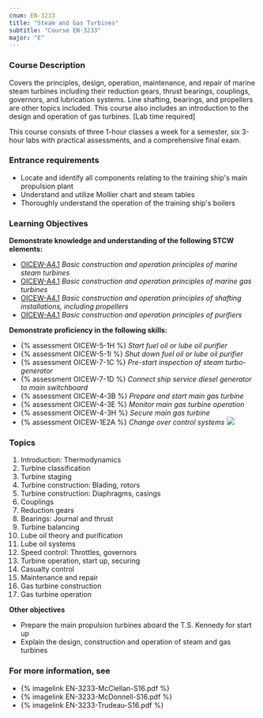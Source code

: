 ```yaml
---
cnum: EN-3233
title: "Steam and Gas Turbines"
subtitle: "Course EN-3233"
major: "E"
---
```

### Course Description

Covers the principles, design, operation, maintenance, and repair of marine steam turbines including their reduction gears, thrust bearings, couplings, governors, and lubrication systems. Line shafting, bearings, and propellers are other topics included. This course also includes an introduction to the design and operation of gas turbines. [Lab time required]

This course consists of three 1-hour classes a week for a semester, six 3-hour labs  with practical assessments, and a comprehensive final exam.

### Entrance requirements

* Locate and identify all components relating to the training ship's main propulsion plant
* Understand and utilize Mollier chart and steam tables
* Thoroughly understand the operation of the training ship's boilers


### Learning Objectives

**Demonstrate knowledge and understanding of the following STCW elements:**

* [OICEW-A4.1]({{site.baseurl}}/tables/31.html#OICEW-A4.1) *Basic construction and operation principles of marine steam turbines*
* [OICEW-A4.1]({{site.baseurl}}/tables/31.html#OICEW-A4.1) *Basic construction and operation principles of marine gas turbines*
* [OICEW-A4.1]({{site.baseurl}}/tables/31.html#OICEW-A4.1) *Basic construction and operation principles of shafting installations, including propellers*
* [OICEW-A4.1]({{site.baseurl}}/tables/31.html#OICEW-A4.1) *Basic construction and operation principles of purifiers*

**Demonstrate proficiency in the following skills:**

* {% assessment OICEW-5-1H %} *Start fuel oil or lube oil purifier*
* {% assessment OICEW-5-1I %} *Shut down fuel oil or lube oil purifier*
* {% assessment OICEW-7-1C %} *Pre-start inspection of steam turbo-generator*
* {% assessment OICEW-7-1D %} *Connect ship service diesel generator to main switchboard*
* {% assessment OICEW-4-3B %} *Prepare and start main gas turbine*
* {% assessment OICEW-4-3E %} *Monitor main gas turbine operation*
* {% assessment OICEW-4-3H %} *Secure main gas turbine*
* {% assessment OICEW-1E2A %} *Change over control systems* ![]({{site.baseurl}}/assets/images/new.jpg)

### Topics

1. Introduction: Thermodynamics
2. Turbine classification
3. Turbine staging
4. Turbine construction: Blading, rotors
5. Turbine construction: Diaphragms, casings
6. Couplings
7. Reduction gears
8. Bearings: Journal and thrust
9. Turbine balancing
10. Lube oil theory and purification
11. Lube oil systems
12. Speed control: Throttles, governors
13. Turbine operation, start up, securing
14. Casualty control
15. Maintenance and repair
16. Gas turbine construction
17. Gas turbine operation



**Other objectives**

* Prepare the main propulsion turbines aboard the T.S. Kennedy for start up
* Explain the design, construction and operation of steam and gas turbines


### For more information, see 

* {% imagelink EN-3233-McClellan-S16.pdf %} 
* {% imagelink EN-3233-McDonnell-S16.pdf %} 
* {% imagelink EN-3233-Trudeau-S16.pdf %} 




